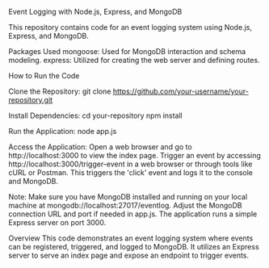 Event Logging with Node.js, Express, and MongoDB


This repository contains code for an event logging system using Node.js, Express, and MongoDB.

Packages Used
mongoose: Used for MongoDB interaction and schema modeling.
express: Utilized for creating the web server and defining routes.


How to Run the Code

Clone the Repository:
git clone https://github.com/your-username/your-repository.git

Install Dependencies:
cd your-repository
npm install


Run the Application:
node app.js

Access the Application:
Open a web browser and go to http://localhost:3000 to view the index page.
Trigger an event by accessing http://localhost:3000/trigger-event in a web browser or through tools like cURL or Postman. This triggers the 'click' event and logs it to the console and MongoDB.

Note:
Make sure you have MongoDB installed and running on your local machine at mongodb://localhost:27017/eventlog.
Adjust the MongoDB connection URL and port if needed in app.js.
The application runs a simple Express server on port 3000.

Overview
This code demonstrates an event logging system where events can be registered, triggered, and logged to MongoDB. It utilizes an Express server to serve an index page and expose an endpoint to trigger events.

